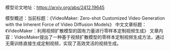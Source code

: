 模型论文地址：https://arxiv.org/abs/2412.19645

模型概述：当前标题：《VideoMaker: Zero-shot Customized Video Generation with the Inherent Force of Video Diffusion Models》
中文文章标题：《VideoMaker：利用视频扩散模型的固有力量进行零样本定制视频生成》
文章内容：VideoMaker提出了一种基于视频扩散模型的零样本定制视频生成方法，通过无需训练直接生成定制视频，实现了高效灵活的视频生成。
